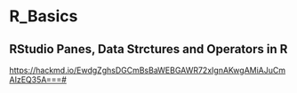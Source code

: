 # R_Basics

## RStudio Panes, Data Strctures and Operators in R

https://hackmd.io/EwdgZghsDGCmBsBaWEBGAWR72xIgnAKwgAMiAJuCmAIzEQ35A===#
